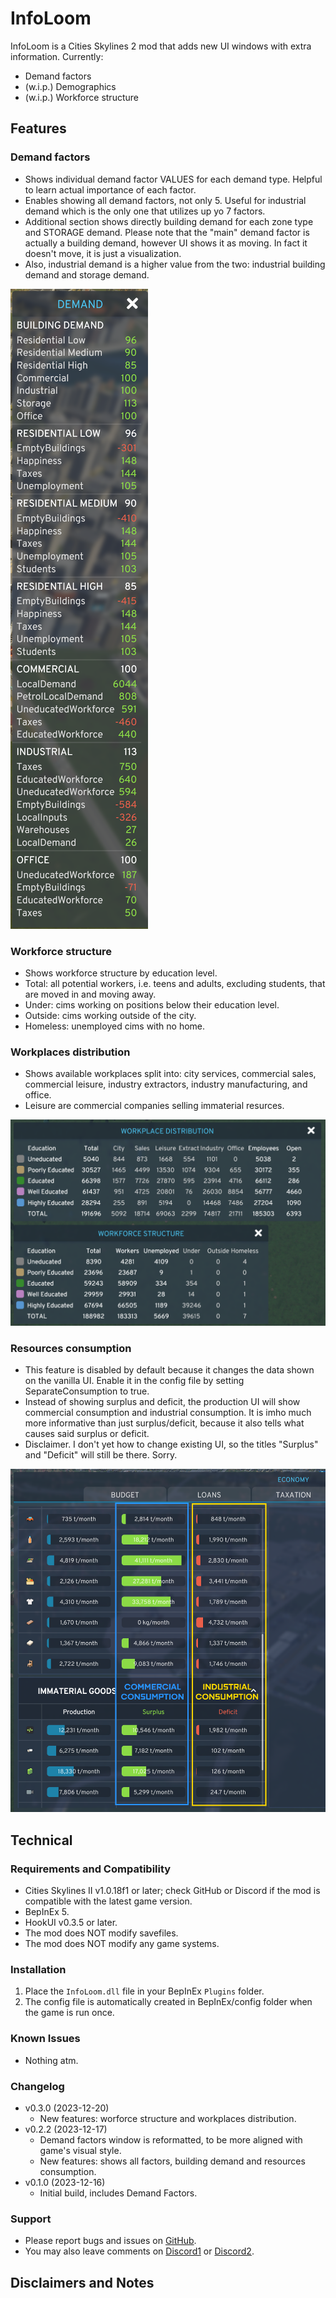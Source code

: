 # InfoLoom
InfoLoom is a Cities Skylines 2 mod that adds new UI windows with extra information.
Currently:
- Demand factors
- (w.i.p.) Demographics
- (w.i.p.) Workforce structure

## Features

### Demand factors
- Shows individual demand factor VALUES for each demand type. Helpful to learn actual importance of each factor.
- Enables showing all demand factors, not only 5. Useful for industrial demand which is the only one that utilizes up yo 7 factors.
- Additional section shows directly building demand for each zone type and STORAGE demand. Please note that the "main" demand factor is actually a building demand, however UI shows it as moving. In fact it doesn't move, it is just a visualization.
- Also, industrial demand is a higher value from the two: industrial building demand and storage demand.

![Demand factors](https://raw.githubusercontent.com/infixo/cs2-infoloom/main/docs/demandfactors.png)

### Workforce structure
- Shows workforce structure by education level.
- Total: all potential workers, i.e. teens and adults, excluding students, that are moved in and moving away.
- Under: cims working on positions below their education level.
- Outside: cims working outside of the city.
- Homeless: unemployed cims with no home.

### Workplaces distribution
- Shows available workplaces split into: city services, commercial sales, commercial leisure, industry extractors, industry manufacturing, and office.
- Leisure are commercial companies selling immaterial resurces.

![Workforce and Workplaces](https://raw.githubusercontent.com/infixo/cs2-infoloom/main/docs/worforce_jobs.png)

### Resources consumption
- This feature is disabled by default because it changes the data shown on the vanilla UI. Enable it in the config file by setting SeparateConsumption to true.
- Instead of showing surplus and deficit, the production UI will show commercial consumption and industrial consumption. It is imho much more informative than just surplus/deficit, because it also tells what causes said surplus or deficit.
- Disclaimer. I don't yet how to change existing UI, so the titles "Surplus" and "Deficit" will still be there. Sorry.

![Resources consumption](https://raw.githubusercontent.com/infixo/cs2-infoloom/main/docs/consumption.png)


## Technical

### Requirements and Compatibility
- Cities Skylines II v1.0.18f1 or later; check GitHub or Discord if the mod is compatible with the latest game version.
- BepInEx 5.
- HookUI v0.3.5 or later.
- The mod does NOT modify savefiles.
- The mod does NOT modify any game systems.

### Installation
1. Place the `InfoLoom.dll` file in your BepInEx `Plugins` folder.
2. The config file is automatically created in BepInEx/config folder when the game is run once.

### Known Issues
- Nothing atm.

### Changelog
- v0.3.0 (2023-12-20)
  - New features: worforce structure and workplaces distribution.
- v0.2.2 (2023-12-17)
  - Demand factors window is reformatted, to be more aligned with game's visual style.
  - New features: shows all factors, building demand and resources consumption.
- v0.1.0 (2023-12-16)
  - Initial build, includes Demand Factors.

### Support
- Please report bugs and issues on [GitHub](https://github.com/Infixo/CS2-InfoLoom).
- You may also leave comments on [Discord1](https://discord.com/channels/1169011184557637825/1185664314401632306) or [Discord2](https://discord.com/channels/1024242828114673724/1185672922212347944).

## Disclaimers and Notes
